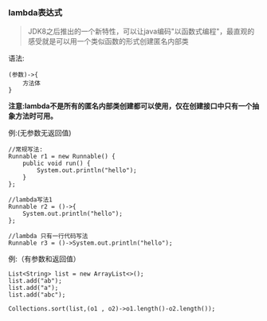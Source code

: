 ### lambda表达式

>JDK8之后推出的一个新特性，可以让java编码"以函数式编程"，最直观的感受就是可以用一个类似函数的形式创建匿名内部类

语法:
```
(参数)->{
	方法体
}

```

**注意:lambda不是所有的匿名内部类创建都可以使用，仅在创建接口中只有一个抽象方法时可用。**

例:(无参数无返回值)
```
//常规写法:
Runnable r1 = new Runnable() {
    public void run() {
        System.out.println("hello");
    }
};

//lambda写法1
Runnable r2 = ()->{
    System.out.println("hello");
};

//lambda 只有一行代码写法
Runnable r3 = ()->System.out.println("hello");
```

例:（有参数和返回值）
```
List<String> list = new ArrayList<>();
list.add("ab");
list.add("a");
list.add("abc");

Collections.sort(list,(o1 , o2)->o1.length()-o2.length());
```



